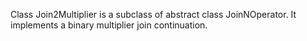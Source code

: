 Class Join2Multiplier is a subclass of abstract class JoinNOperator.
It implements a binary multiplier join continuation.